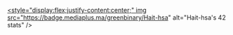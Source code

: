 

<a href="" ><style="display:flex;justify-content:center;" img src="https://badge.mediaplus.ma/greenbinary/Hait-hsa" alt="Hait-hsa's 42 stats" /></a>
